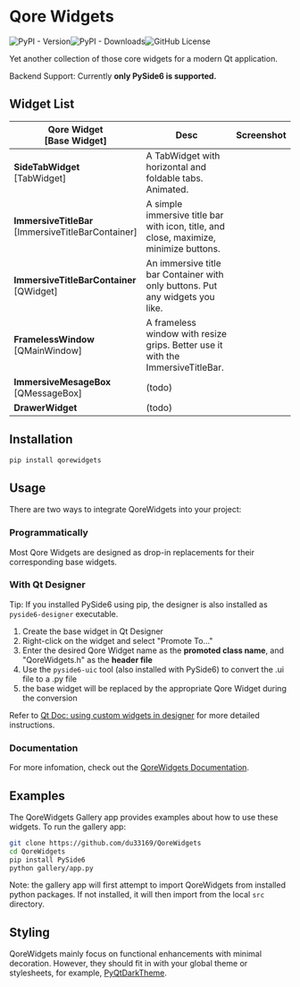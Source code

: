 # Qore Widgets

![PyPI - Version](https://img.shields.io/pypi/v/QoreWidgets)![PyPI - Downloads](https://img.shields.io/pypi/dm/QoreWidgets)![GitHub License](https://img.shields.io/github/license/du33169/QoreWidgets)

Yet another collection of those core widgets for a modern Qt application.

Backend Support: Currently **only PySide6 is supported.**

## Widget List

| Qore Widget<br>[Base Widget]                          | Desc                                                         | Screenshot |
| ----------------------------------------------------- | ------------------------------------------------------------ | ---------- |
| **SideTabWidget**<br>[TabWidget]                      | A TabWidget with horizontal and foldable tabs. Animated.     |            |
| **ImmersiveTitleBar**<br>[ImmersiveTitleBarContainer] | A simple immersive title bar with icon, title, and close, maximize, minimize buttons. |            |
| **ImmersiveTitleBarContainer**<br>[QWidget]           | An immersive title bar Container with only  buttons. Put any widgets you like. |            |
| **FramelessWindow**<br>[QMainWindow]                  | A frameless window with resize grips. Better use it with the ImmersiveTitleBar. |            |
| **ImmersiveMesageBox** <br>[QMessageBox]              | (todo)                                                       |            |
| **DrawerWidget**                                      | (todo)                                                       |            |



## Installation

```bash
pip install qorewidgets
```

## Usage

There are two ways to integrate QoreWidgets into your project:

### Programmatically

Most Qore Widgets are designed as drop-in replacements for their corresponding base widgets.

### With Qt Designer

Tip: If you installed PySide6 using pip, the designer is also installed as `pyside6-designer` executable.

1. Create the base widget in Qt Designer
2. Right-click on the widget and select "Promote To..."
3. Enter the desired Qore Widget name  as the **promoted class name**, and "QoreWidgets.h" as the **header file**
4. Use the `pyside6-uic` tool (also installed with PySide6) to convert the .ui file to a .py file
5. the base widget will be replaced by the appropriate Qore Widget during the conversion

Refer to [Qt Doc: using custom widgets in designer](https://doc.qt.io/qt-6/designer-using-custom-widgets.html) for more detailed instructions. 

### Documentation

For more infomation, check out the [QoreWidgets Documentation](https://github.com/du33169/QoreWidgets/wiki).



## Examples

The QoreWidgets Gallery app provides examples about how to use these widgets. To run the gallery app:

```bash
git clone https://github.com/du33169/QoreWidgets
cd QoreWidgets
pip install PySide6
python gallery/app.py
```

Note: the gallery app will first attempt to import QoreWidgets from installed python packages. If not installed, it will then import from the local  `src` directory.

## Styling

QoreWidgets mainly focus on functional enhancements with minimal decoration. However, they should fit in with your global theme or stylesheets, for example, [PyQtDarkTheme](https://github.com/5yutan5/PyQtDarkTheme).
